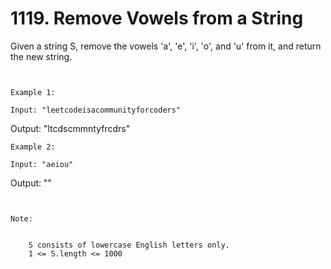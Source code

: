 # 1119. Remove Vowels from a String

Given a string S, remove the vowels 'a',
        'e', 'i', 'o', and 'u'
        from it, and return the new string.

     

    Example 1:

    Input: "leetcodeisacommunityforcoders"
Output: "ltcdscmmntyfrcdrs"

    Example 2:

    Input: "aeiou"
Output: ""

     

    Note:

    
        S consists of lowercase English letters only.
        1 <= S.length <= 1000